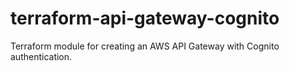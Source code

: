 # terraform-api-gateway-cognito
Terraform module for creating an AWS API Gateway with Cognito authentication.
